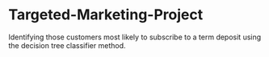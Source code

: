 # Targeted-Marketing-Project
Identifying those customers most likely to subscribe to a term deposit using the decision tree classifier method.
